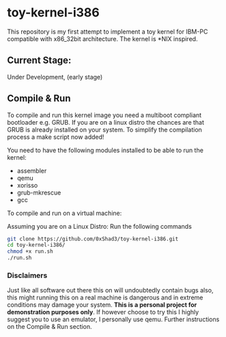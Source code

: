 # toy-kernel-i386
This repository is my first attempt to implement a toy kernel for IBM-PC compatible with x86_32bit architecture. The kernel is *NIX inspired.


## Current Stage:
Under Development, (early stage)

## Compile & Run
To compile and run this kernel image you need a multiboot compliant bootloader e.g. GRUB. If you are on a linux distro the chances are that GRUB is already installed on your system. To simplify the compilation process a make script now added!

You need to have the following modules installed to be able to run the kernel:
- assembler
- qemu
- xorisso
- grub-mkrescue
- gcc

To compile and run on a virtual machine:

Assuming you are on a Linux Distro:
Run the following commands  
```bash
git clone https://github.com/0xShad3/toy-kernel-i386.git
cd toy-kernel-i386/
chmod +x run.sh
./run.sh
```
### Disclaimers
Just like all software out there this on  will undoubtedly contain bugs also, this might running this on a real machine is dangerous and in extreme conditions may damage your system. **This is a personal project for demonstration purposes only**. If however choose to try this I highly suggest you to use an emulator, I personally use qemu. Further instructions on the Compile & Run section.
